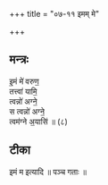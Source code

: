 +++
title = "०७-११ इमम् मे"

+++
## मन्त्रः

इ॒मं मे॑ वरुण॒  
तत्त्वा॑ यामि॒  
त्वन्नो॑ अग्ने॒  
स त्वन्नो॑ अग्ने॒  
त्वम॑ग्ने अ॒यासि॑ ॥ (८)

## टीका
इमं म इत्यादि ॥ पञ्च गताः ॥

